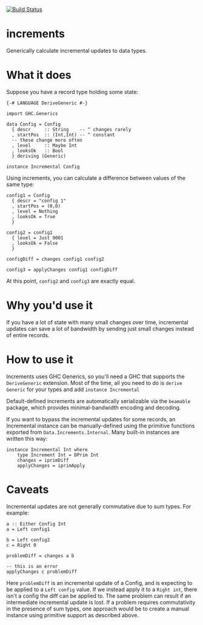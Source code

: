 [![Build Status](https://secure.travis-ci.org/JohnLato/increments.png?branch=master)](http://travis-ci.org/JohnLato/increments)

increments
===========

Generically calculate incremental updates to data types.

What it does
============

Suppose you have a record type holding some state:

    {-# LANGUAGE DeriveGeneric #-}

    import GHC.Generics

    data Config = Config
      { descr     :: String    -- ^ changes rarely
      , startPos  :: (Int,Int) -- ^ constant
      -- these change more often
      , level     :: Maybe Int
      , looksOk   :: Bool
      } deriving (Generic)

    instance Incremental Config

Using increments, you can calculate a difference between values of the same
type:

    config1 = Config
      { descr = "config 1"
      , startPos = (0,0)
      , level = Nothing
      , looksOk = True
      }
    
    config2 = config1
      { level = Just 9001
      , looksOk = False
      }

    configDiff = changes config1 config2

    config3 = applyChanges config1 configDiff

At this point, `config2` and `config3` are exactly equal.

Why you'd use it
================

If you have a lot of state with many small changes over time, incremental
updates can save a lot of bandwidth by sending just small changes instead of
entire records.

How to use it
=============

Increments uses GHC Generics, so you'll need a GHC that supports the
`DeriveGeneric` extension.  Most of the time, all you need to do is `derive
Generic` for your types and add `instance Incremental`

Default-defined increments are automatically serializable via the `beamable`
package, which provides minimal-bandwidth encoding and decoding.

If you want to bypass the incremental updates for some records, an Incremental
instance can be manually-defined using the primitive functions exported from
`Data.Increments.Internal`.  Many built-in instances are written this way:

    instance Incremental Int where
        type Increment Int = DPrim Int
        changes = iprimDiff
        applyChanges = iprimApply

Caveats
=======

Incremental updates are not generally commutative due to sum types.  For
example:

    a :: Either Config Int
    a = Left config1

    b = Left config2
    c = Right 0

    problemDiff = changes a b

    -- this is an error
    applyChanges c problemDiff

Here `problemDiff` is an incremental update of a Config, and is expecting to be
applied to a `Left config` value.  If we instead apply it to a `Right int`,
there isn't a config the diff can be applied to.  The same problem can result
if an intermediate incremental update is lost.  If a problem requires
commutativity in the presence of sum types, one approach would be to create a
manual instance using primitive support as described above.
